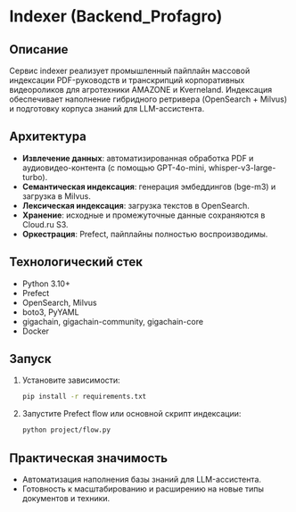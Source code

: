 # Indexer (Backend_Profagro)

## Описание

Сервис indexer реализует промышленный пайплайн массовой индексации PDF-руководств и транскрипций корпоративных видеороликов для агротехники AMAZONE и Kverneland. Индексация обеспечивает наполнение гибридного ретривера (OpenSearch + Milvus) и подготовку корпуса знаний для LLM-ассистента.

## Архитектура

- **Извлечение данных**: автоматизированная обработка PDF и аудиовидео-контента (с помощью GPT-4o-mini, whisper-v3-large-turbo).
- **Семантическая индексация**: генерация эмбеддингов (bge-m3) и загрузка в Milvus.
- **Лексическая индексация**: загрузка текстов в OpenSearch.
- **Хранение**: исходные и промежуточные данные сохраняются в Cloud.ru S3.
- **Оркестрация**: Prefect, пайплайны полностью воспроизводимы.

## Технологический стек

- Python 3.10+
- Prefect
- OpenSearch, Milvus
- boto3, PyYAML
- gigachain, gigachain-community, gigachain-core
- Docker

## Запуск

1. Установите зависимости:
   ```bash
   pip install -r requirements.txt
   ```
2. Запустите Prefect flow или основной скрипт индексации:
   ```bash
   python project/flow.py
   ```

## Практическая значимость
- Автоматизация наполнения базы знаний для LLM-ассистента.
- Готовность к масштабированию и расширению на новые типы документов и техники.
